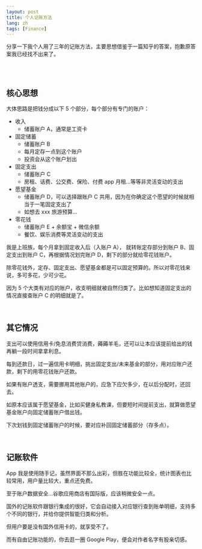 ```yaml
---
layout: post
title: 个人记账方法
lang: zh
tags: [Finance]
---
```


分享一下我个人用了三年的记账方法，主要思想借鉴于一篇知乎的答案，抱歉原答案我已经找不出来了。

<br/>
<br/>

## 核心思想

大体思路是把钱分成以下 5 个部分，每个部分有专门的账户：
 * 收入
    * 储蓄账户 A，通常是工资卡
 * 固定储蓄
    * 储蓄账户 B
    * 每月定存一点到这个账户
    * 投资会从这个账户划出
 * 固定支出
    * 储蓄账户 C
    * 房租、话费、公交费、保险、付费 app 月租...等等非灵活变动的支出
 * 愿望基金
    * 储蓄账户 D，可以选择跟账户 C 共用，因为在你确定这个愿望的时候就相当于一笔固定支出了
    * 如想去 xxx 旅游预算...
 * 零花钱
    * 储蓄账户 E + 余额宝 + 微信余额
    * 餐饮、娱乐消费等灵活变动的支出

我是上班族，每个月拿到固定收入后（入账户 A），
就转账定存部分到账户 B、固定支出到账户 C，再根据情况划完账户 D，剩下的部分就给零花钱账户。

除零花钱外，定存、固定支出、愿望基金都是可以固定预算的。所以对零花钱来说，多可多花，少可少花。

因为 5 个大类有对应的账户，收支明细就被自然归类了。比如想知道固定支出的情况直接查账户 C 的明细就是了。

<br/>

## 其它情况

支出可以使用信用卡/免息消费贷消费，薅薅羊毛，还可以让本应该提前给出的钱再躺一段时间拿拿利息。

每到还款日，过一遍信用卡明细，挑出固定支出/未来基金的部分，用对应账户还款，剩下的用零花钱账户还款。

如果有账户透支，需要挪用其他账户的，应急下应欠多少，在以后分配时，还回去。

如原本应该属于愿望基金，比如买健身私教课，但要短时间提前支出，就算做愿望基金账户向固定储蓄账户借出钱。

下次划钱到固定储蓄账户的时候，要对应补回固定储蓄部分（存多点）。

<br/>

## 记账软件

App 我是使用随手记，虽然界面不那么出彩，但胜在功能比较全，统计图表也比较常用，用户量比较大，重点还免费。

至于账户数据安全...谷歌应用商店有国际版，应该稍微安全一点。

国外的记账软件跟银行集成的很好，它会自动接入对应银行查到账单明细，支持多个不同的银行，并给你提供智能归类和分析。

但用户要是没有国外信用卡的，就享受不了。

而有自由记账功能的，你去逛一圈 Google Play，便会对作者名字有股亲切感。
